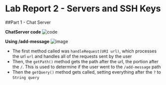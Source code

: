 # Lab Report 2  - Servers and SSH Keys


##Part 1 - Chat Server

**ChatServer code**
![code](https://github.com/davidluzfontes/cse15l-lab-reports/assets/149021334/09ef4b8c-1576-4a34-ad64-2c33f6f5792e)

**Using /add-message**
![image](https://github.com/davidluzfontes/cse15l-lab-reports/assets/149021334/f02d662b-1b0b-40e8-a500-aad6fe8a9e79)
- The first method called was `handleRequest(URI url)`, which processes the url `url`
and handles all of the requests sent by the user
- Then, the `getPath()` method gets the path after the url, the portion after the `/`. This is used to determine if the user
went to the `/add-message` path
- Then the `getQuery()` method gets called, setting everything after the `?` to `String query`



